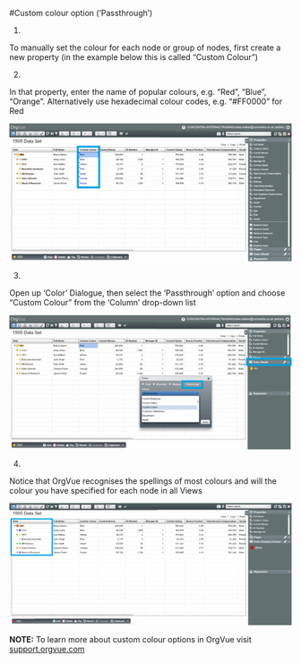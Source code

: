 #Custom colour option (‘Passthrough’)

1.
To manually set the colour for each node or group of nodes, first create a new property (in the example below this is called “Custom Colour”)

2.
In that property, enter the name of popular colours, e.g. “Red”, “Blue”, “Orange”. Alternatively use hexadecimal colour codes, e.g. “#FF0000” for Red

![](5-029.customcolour1.png)

3.
Open up ‘Color’ Dialogue, then select the ‘Passthrough’ option and choose “Custom Colour” from the ‘Column’ drop-down list

![](5-030.customcolour2.png)

4.
Notice that OrgVue recognises the spellings of most colours and will the colour you have specified for each node in all Views

![](5I-002.passthrough.png)

**NOTE:** To learn more about custom colour options in OrgVue visit [support.orgvue.com](support.orgvue.com)